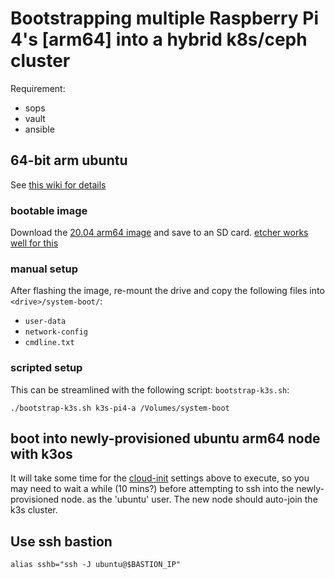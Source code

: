 # Bootstrapping multiple Raspberry Pi 4's [arm64] into a hybrid k8s/ceph cluster

Requirement:
- sops
- vault
- ansible
## 64-bit arm ubuntu

See [this wiki for details](https://wiki.ubuntu.com/ARM/RaspberryPi)

### bootable image

Download the [20.04 arm64 image](http://cdimage.ubuntu.com/releases/focal/release/ubuntu-20.04-preinstalled-server-arm64+raspi.img.xz) and save to an SD card.  [etcher works well for this](https://www.balena.io/etcher/?ref=etcher_menu)

### manual setup

After flashing the image, re-mount the drive and copy the following files into `<drive>/system-boot/`:

* `user-data`
* `network-config`
* `cmdline.txt`

### scripted setup

This can be streamlined with the following script: `bootstrap-k3s.sh`:

```shell
./bootstrap-k3s.sh k3s-pi4-a /Volumes/system-boot
```

## boot into newly-provisioned ubuntu arm64 node with k3os

It will take some time for the [cloud-init](https://cloudinit.readthedocs.io/en/latest/index.html) settings above to execute, so you may need to wait a while (10 mins?) before attempting to ssh into the newly-provisioned node. as the 'ubuntu' user.  The new node should auto-join the k3s cluster.


## Use ssh bastion
```
alias sshb="ssh -J ubuntu@$BASTION_IP"
```